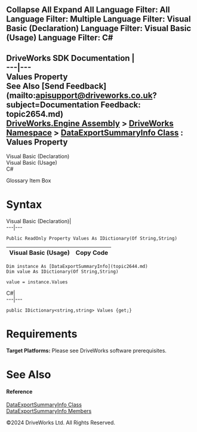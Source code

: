        

 Collapse All Expand All  Language Filter: All  Language Filter: Multiple  Language Filter: Visual Basic (Declaration) Language Filter: Visual Basic (Usage) Language Filter: C#  
---  
DriveWorks SDK Documentation  |   
---|---  
Values Property   
See Also [Send Feedback](mailto:apisupport@driveworks.co.uk?subject=Documentation Feedback: topic2654.md)  
[DriveWorks.Engine Assembly](topic2156.md) > [DriveWorks Namespace](topic2159.md) > [DataExportSummaryInfo Class](topic2644.md) : Values Property  
---  
  
Visual Basic (Declaration)    
Visual Basic (Usage)    
C# 

Glossary Item Box

# Syntax

Visual Basic (Declaration)|   
---|---  
      
    
    Public ReadOnly Property Values As IDictionary(Of String,String)  
  
Visual Basic (Usage)| Copy Code  
---|---  
      
    
    Dim instance As [DataExportSummaryInfo](topic2644.md)
    Dim value As IDictionary(Of String,String)
     
    value = instance.Values  
  
C#|   
---|---  
      
    
    public IDictionary<string,string> Values {get;}  
  
# Requirements

**Target Platforms:** Please see DriveWorks software prerequisites.

# See Also

#### Reference

[DataExportSummaryInfo Class](topic2644.md)   
[DataExportSummaryInfo Members](topic2645.md)

©2024 DriveWorks Ltd. All Rights Reserved.
